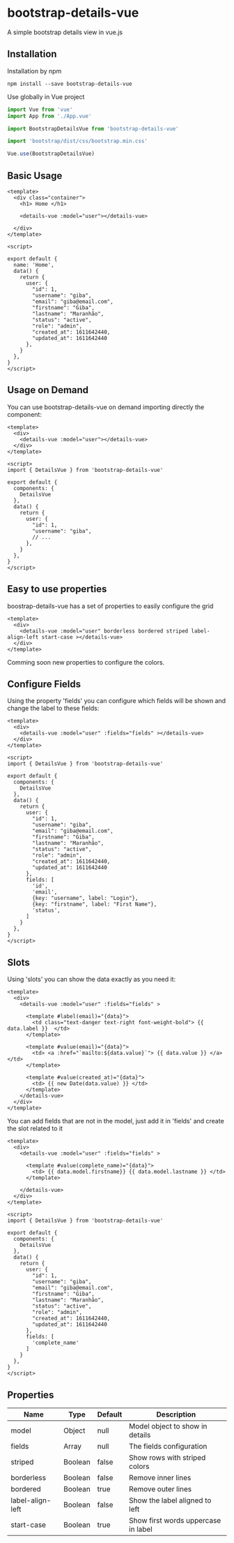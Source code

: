 # bootstrap-details-vue

A simple bootstrap details view in vue.js

## Installation
Installation by npm
```shell
npm install --save bootstrap-details-vue
```

Use globally in Vue project
```JavaScript
import Vue from 'vue'
import App from './App.vue'

import BootstrapDetailsVue from 'bootstrap-details-vue'

import 'bootstrap/dist/css/bootstrap.min.css'

Vue.use(BootstrapDetailsVue)

```

## Basic Usage
```vue
<template>
  <div class="container">
    <h1> Home </h1>

    <details-vue :model="user"></details-vue>

  </div>
</template>

<script>

export default {
  name: 'Home',
  data() {
    return {
      user: {
        "id": 1,
        "username": "giba",
        "email": "giba@email.com",
        "firstname": "Giba",
        "lastname": "Maranhão",
        "status": "active",
        "role": "admin",
        "created_at": 1611642440,
        "updated_at": 1611642440
      },
    }
  }, 
}
</script>
```

## Usage on Demand
You can use bootstrap-details-vue on demand importing directly the component:

```vue
<template>
  <div>
    <details-vue :model="user"></details-vue>
  </div>
</template>

<script>
import { DetailsVue } from 'bootstrap-details-vue'

export default {
  components: {
    DetailsVue
  },
  data() {
    return {
      user: {
        "id": 1,
        "username": "giba",
        // ...
      },
    }
  }, 
}
</script>
```

## Easy to use properties
boostrap-details-vue has a set of properties to easily configure the grid

```vue
<template>
  <div>
    <details-vue :model="user" borderless bordered striped label-align-left start-case ></details-vue>
  </div>
</template>
```
Comming soon new properties to configure the colors.

## Configure Fields
Using the property 'fields' you can configure which fields will be shown and change the label to these fields:
```vue
<template>
  <div>
    <details-vue :model="user" :fields="fields" ></details-vue>
  </div>
</template>

<script>
import { DetailsVue } from 'bootstrap-details-vue'

export default {
  components: {
    DetailsVue
  },
  data() {
    return {
      user: {
        "id": 1,
        "username": "giba",
        "email": "giba@email.com",
        "firstname": "Giba",
        "lastname": "Maranhão",
        "status": "active",
        "role": "admin",
        "created_at": 1611642440,
        "updated_at": 1611642440
      },
      fields: [
        'id',
        'email',
        {key: "username", label: "Login"},
        {key: "firstname", label: "First Name"},
        'status',
      ]
    }
  }, 
}
</script>
```
## Slots
Using 'slots' you can show the data exactly as you need it:

```vue
<template>
  <div>
    <details-vue :model="user" :fields="fields" >

      <template #label(email)="{data}">
        <td class="text-danger text-right font-weight-bold"> {{ data.label }}  </td>
      </template>

      <template #value(email)="{data}">
        <td> <a :href="`mailto:${data.value}`"> {{ data.value }} </a> </td>
      </template>

      <template #value(created_at)="{data}">
        <td> {{ new Date(data.value) }} </td>
      </template>
    </details-vue>
  </div>
</template>
```
You can add fields that are not in the model, just add it in 'fields' and create the slot related to it 

```vue
<template>
  <div>
    <details-vue :model="user" :fields="fields" >

      <template #value(complete_name)="{data}">
        <td> {{ data.model.firstname}} {{ data.model.lastname }} </td>
      </template>

    </details-vue>
  </div>
</template>

<script>
import { DetailsVue } from 'bootstrap-details-vue'

export default {
  components: {
    DetailsVue
  },
  data() {
    return {
      user: {
        "id": 1,
        "username": "giba",
        "email": "giba@email.com",
        "firstname": "Giba",
        "lastname": "Maranhão",
        "status": "active",
        "role": "admin",
        "created_at": 1611642440,
        "updated_at": 1611642440
      },
      fields: [
        'complete_name'
      ]
    }
  }, 
}
</script>
```

## Properties
| Name | Type | Default | Description |
| ------|------|----|--------|
| model | Object | null | Model object to show in details |
| fields | Array | null | The fields configuration |
| striped | Boolean | false | Show rows with striped colors |
| borderless | Boolean | false | Remove inner lines |
| bordered | Boolean | true | Remove outer lines |
| label-align-left | Boolean | false | Show the label aligned to left |
| start-case | Boolean | true | Show first words uppercase in label |

